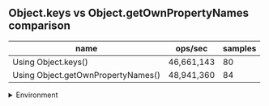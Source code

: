 ## Object.keys vs Object.getOwnPropertyNames comparison

|name|ops/sec|samples|
|-|-|-|
|Using Object.keys()|46,661,143|80|
|Using Object.getOwnPropertyNames()|48,941,360|84|


<details>
<summary>Environment</summary>

* __Machine:__ linux x64 | 2 vCPUs | 6.8GB Mem
* __Run:__ Sat Oct 14 2023 02:02:40 GMT+0000 (Coordinated Universal Time)
</details>

<!--
{"environment":{"platform":"linux","arch":"x64","cpus":2,"totalMemory":6.759757995605469},"benchmarks":[{"name":"Using Object.keys()","hz":46661142.622940235,"cycles":6,"stats":{"deviation":2.2159295999735717e-9,"mean":2.143110827955519e-8,"moe":4.855869834516925e-10,"rme":2.2658043490682744,"sem":2.477484609447411e-10,"variance":4.910343992039034e-18}},{"name":"Using Object.getOwnPropertyNames()","hz":48941360.04910087,"cycles":5,"stats":{"deviation":1.6293825336493783e-9,"mean":2.0432615664884277e-8,"moe":3.4844921050273635e-10,"rme":1.7053578270039362,"sem":1.7778020944017162e-10,"variance":2.6548874409616675e-18}}]}-->
